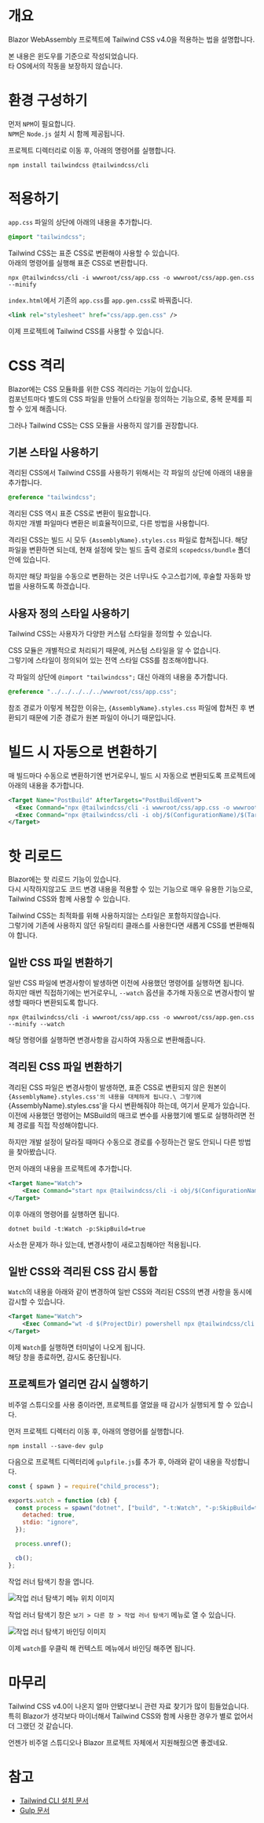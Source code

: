 ﻿---
Title: Blazor WebAssembly 프로젝트에 Tailwind CSS v4.0 적용하기
Tags: [.NET, Blazor, Blazor WebAssembly, Tailwind CSS, Tailwind, CSS, Gulp]
---

# 개요

Blazor WebAssembly 프로젝트에 Tailwind CSS v4.0을 적용하는 법을 설명합니다.

본 내용은 윈도우를 기준으로 작성되었습니다.\
타 OS에서의 작동을 보장하지 않습니다.

# 환경 구성하기

먼저 `NPM`이 필요합니다.\
`NPM`은 `Node.js` 설치 시 함께 제공됩니다.

프로젝트 디렉터리로 이동 후, 아래의 명령어를 실행합니다.

```
npm install tailwindcss @tailwindcss/cli
```

# 적용하기

`app.css` 파일의 상단에 아래의 내용을 추가합니다.

```css
@import "tailwindcss";
```

Tailwind CSS는 표준 CSS로 변환해야 사용할 수 있습니다.\
아래의 명령어를 실행해 표준 CSS로 변환합니다.

```
npx @tailwindcss/cli -i wwwroot/css/app.css -o wwwroot/css/app.gen.css --minify
```

`index.html`에서 기존의 `app.css`를 `app.gen.css`로 바꿔줍니다.

```xml
<link rel="stylesheet" href="css/app.gen.css" />
```

이제 프로젝트에 Tailwind CSS를 사용할 수 있습니다.

# CSS 격리

Blazor에는 CSS 모듈화를 위한 CSS 격리라는 기능이 있습니다.\
컴포넌트마다 별도의 CSS 파일을 만들어 스타일을 정의하는 기능으로, 중복 문제를 피할 수 있게 해줍니다.

그러나 Tailwind CSS는 CSS 모듈을 사용하지 않기를 권장합니다.

## 기본 스타일 사용하기

격리된 CSS에서 Tailwind CSS를 사용하기 위해서는 각 파일의 상단에 아래의 내용을 추가합니다.

```css
@reference "tailwindcss";
```

격리된 CSS 역시 표준 CSS로 변환이 필요합니다.\
하지만 개별 파일마다 변환은 비효율적이므로, 다른 방법을 사용합니다.

격리된 CSS는 빌드 시 모두 `{AssemblyName}.styles.css` 파일로 합쳐집니다.
해당 파일을 변환하면 되는데, 현재 설정에 맞는 빌드 출력 경로의 `scopedcss/bundle` 폴더 안에 있습니다.

하지만 해당 파일을 수동으로 변환하는 것은 너무나도 수고스럽기에, 후술할 자동화 방법을 사용하도록 하겠습니다.

## 사용자 정의 스타일 사용하기

Tailwind CSS는 사용자가 다양한 커스텀 스타일을 정의할 수 있습니다.

CSS 모듈은 개별적으로 처리되기 때문에, 커스텀 스타일을 알 수 없습니다.\
그렇기에 스타일이 정의되어 있는 전역 스타일 CSS를 참조해야합니다.

각 파일의 상단에 `@import "tailwindcss";` 대신 아래의 내용을 추가합니다.

```css
@reference "../../../../../wwwroot/css/app.css";
```

참조 경로가 이렇게 복잡한 이유는, `{AssemblyName}.styles.css` 파일에 합쳐진 후 변환되기 때문에 기준 경로가 원본 파일이 아니기 때문입니다.

# 빌드 시 자동으로 변환하기

매 빌드마다 수동으로 변환하기엔 번거로우니, 빌드 시 자동으로 변환되도록 프로젝트에 아래의 내용을 추가합니다.

```xml
<Target Name="PostBuild" AfterTargets="PostBuildEvent">
  <Exec Command="npx @tailwindcss/cli -i wwwroot/css/app.css -o wwwroot/css/app.gen.css --minify" />
  <Exec Command="npx @tailwindcss/cli -i obj/$(ConfigurationName)/$(TargetFramework)/scopedcss/bundle/$(ProjectName).styles.css -o obj/$(ConfigurationName)/$(TargetFramework)/scopedcss/bundle/$(ProjectName).styles.css --minify" />
</Target>
```

# 핫 리로드

Blazor에는 핫 리로드 기능이 있습니다.\
다시 시작하지않고도 코드 변경 내용을 적용할 수 있는 기능으로 매우 유용한 기능으로, Tailwind CSS와 함께 사용할 수 있습니다.

Tailwind CSS는 최적화를 위해 사용하지않는 스타일은 포함하지않습니다.\
그렇기에 기존에 사용하지 않던 유틸리티 클래스를 사용한다면 새롭게 CSS를 변환해줘야 합니다.

## 일반 CSS 파일 변환하기

일반 CSS 파일에 변경사항이 발생하면 이전에 사용했던 명령어를 실행하면 됩니다.\
하지만 매번 직접하기에는 번거로우니, `--watch` 옵션을 추가해 자동으로 변경사항이 발생할 때마다 변환되도록 합니다.

```
npx @tailwindcss/cli -i wwwroot/css/app.css -o wwwroot/css/app.gen.css --minify --watch
```

해당 명령어를 실행하면 변경사항을 감시하여 자동으로 변환해줍니다.

## 격리된 CSS 파일 변환하기

격리된 CSS 파일은 변경사항이 발생하면, 표준 CSS로 변환되지 않은 원본이 `{AssemblyName}.styles.css'의 내용을 대체하게 됩니다.\
그렇기에 `{AssemblyName}.styles.css'을 다시 변환해줘야 하는데, 여기서 문제가 있습니다.\
이전에 사용했던 명령어는 MSBuild의 매크로 변수를 사용했기에 별도로 실행하려면 전체 경로를 직접 작성해야합니다.

하지만 개발 설정이 달라질 때마다 수동으로 경로를 수정하는건 말도 안되니 다른 방법을 찾아봤습니다.

먼저 아래의 내용을 프로젝트에 추가합니다.

```xml
<Target Name="Watch">
	<Exec Command="start npx @tailwindcss/cli -i obj/$(ConfigurationName)/$(TargetFramework)/scopedcss/bundle/$(ProjectName).styles.css -o obj/$(ConfigurationName)/$(TargetFramework)/scopedcss/bundle/$(ProjectName).styles.css --minify --watch" />
</Target>
```

이후 아래의 명령어를 실행하면 됩니다.

```
dotnet build -t:Watch -p:SkipBuild=true
```

사소한 문제가 하나 있는데, 변경사항이 새로고침해야만 적용됩니다.

## 일반 CSS와 격리된 CSS 감시 통합

`Watch`의 내용을 아래와 같이 변경하여 일반 CSS와 격리된 CSS의 변경 사항을 동시에 감시할 수 있습니다.

```xml
<Target Name="Watch">
	<Exec Command="wt -d $(ProjectDir) powershell npx @tailwindcss/cli -i wwwroot/css/app.css -o wwwroot/css/app.gen.css --minify --watch; split-pane -d $(ProjectDir) -V powershell npx @tailwindcss/cli -i obj/$(ConfigurationName)/$(TargetFramework)/scopedcss/bundle/$(ProjectName).styles.css -o obj/$(ConfigurationName)/$(TargetFramework)/scopedcss/bundle/$(ProjectName).styles.css --minify --watch" />
</Target>
```

이제 `Watch`를 실행하면 터미널이 나오게 됩니다.\
해당 창을 종료하면, 감시도 중단됩니다.

## 프로젝트가 열리면 감시 실행하기

비주얼 스튜디오를 사용 중이라면, 프로젝트를 열었을 때 감시가 실행되게 할 수 있습니다.

먼저 프로젝트 디렉터리 이동 후, 아래의 명령어를 실행합니다.

```
npm install --save-dev gulp
```

다음으로 프로젝트 디렉터리에 `gulpfile.js`를 추가 후, 아래와 같이 내용을 작성합니다.

```js
const { spawn } = require("child_process");

exports.watch = function (cb) {
  const process = spawn("dotnet", ["build", "-t:Watch", "-p:SkipBuild=true"], {
    detached: true,
    stdio: "ignore",
  });

  process.unref();

  cb();
};
```

작업 러너 탐색기 창을 엽니다.

![작업 러너 탐색기 메뉴 위치 이미지](<images/웹 프레임워크/Blazor WebAssembly 프로젝트에 Tailwind CSS v4.0 적용하기/작업 러너 탐색기 메뉴 위치.png>)

작업 러너 탐색기 창은 `보기 > 다른 창 > 작업 러너 탐색기` 메뉴로 열 수 있습니다.

![작업 러너 탐색기 바인딩 이미지](<images/웹 프레임워크/Blazor WebAssembly 프로젝트에 Tailwind CSS v4.0 적용하기/작업 러너 탐색기 바인딩.png>)

이제 `watch`를 우클릭 해 컨텍스트 메뉴에서 바인딩 해주면 됩니다.

# 마무리

Tailwind CSS v4.0이 나온지 얼마 안됐다보니 관련 자료 찾기가 많이 힘들었습니다.\
특히 Blazor가 생각보다 마이너해서 Tailwind CSS와 함께 사용한 경우가 별로 없어서 더 그랬던 것 같습니다.

언젠가 비주얼 스튜디오나 Blazor 프로젝트 자체에서 지원해줬으면 좋겠네요.

# 참고

- [Tailwind CLI 설치 문서](https://tailwindcss.com/docs/installation/tailwind-cli)
- [Gulp 문서](https://gulpjs.com/docs/en/getting-started/quick-start)

